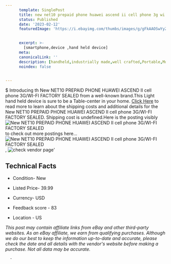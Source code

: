 ```yaml
---
      template: SinglePost
      title: new net10 prepaid phone huawei ascend ii cell phone 3g wi fi factory sealed
      status: Published
      date: '2023-02-12'
      featuredImage: 'https://i.ebayimg.com/thumbs/images/g/gFkAAOSwYyZjC5F6/s-l225.jpg'
       

      excerpt: >-
        [smartphone,device ,hand held device]
      meta:
      canonicalLink: ''
      description: [handheld,industrially made,well crafted,Portable,Mobile,Compact,Convenient,Lightweight,Maneuverable,Man-portable,Miniature,Carriable,Hand-held,Light,Holdable,Transportable,Mobile device,Pocket-sized,On-the-go,Wireless,Cordless,Compact size,Convenient size, smartphone,device ,hand held device]
      noindex: false
      

---
```

$
      Introducing th New NET10 PREPAID PHONE HUAWEI ASCEND II cell phone 3G/WI-FI FACTORY SEALED from a well-known brand.This Light hand held device is sure to be a Table-center in your home. [Click Here](https://www.ebay.com/itm/385086461476?hash=item59a8f11624%3Ag%3AgFkAAOSwYyZjC5F6&mkevt=1&mkcid=1&mkrid=711-53200-19255-0&campid=%253CePNCampaignId%253E&customid=%253CreferenceId%253E&toolid=10049) to read more to learn about the shipping costs and additional details for the New NET10 PREPAID PHONE HUAWEI ASCEND II cell phone 3G/WI-FI FACTORY SEALED. Shipping cost is undefined.Here is the posting visibly ![New NET10 PREPAID PHONE HUAWEI ASCEND II cell phone 3G/WI-FI FACTORY SEALED](https://i.ebayimg.com/thumbs/images/g/gFkAAOSwYyZjC5F6/s-l225.jpg) to check out more postings here... ![New NET10 PREPAID PHONE HUAWEI ASCEND II cell phone 3G/WI-FI FACTORY SEALED](https://i.ebayimg.com/images/g/gFkAAOSwYyZjC5F6/s-l1600.jpg), ![check vendor page](https://origin-galleryplus.ebayimg.com/ws/web/385086461476_2_0_1/225x225.jpg,https://origin-galleryplus.ebayimg.com/ws/web/385086461476_3_0_1/225x225.jpg,https://origin-galleryplus.ebayimg.com/ws/web/385086461476_4_0_1/225x225.jpg,https://origin-galleryplus.ebayimg.com/ws/web/385086461476_5_0_1/225x225.jpg,https://origin-galleryplus.ebayimg.com/ws/web/385086461476_6_0_1/225x225.jpg,https://origin-galleryplus.ebayimg.com/ws/web/385086461476_7_0_1/225x225.jpg,https://origin-galleryplus.ebayimg.com/ws/web/385086461476_8_0_1/225x225.jpg)'

      

 ## Technical Facts 



     
      

 - Condition- New 


      

 - Listed Price- 39.99 


      

 - Currency- USD 


      

 - Feedback score - 83 


      

 - Location - US 


      
      

 *_This post may contain affiliate links from eBay and other third-party websites. As an eBay affiliate, we earn from qualifying purchases. Although we do our best to keep the information up-to-date and accurate, please check the date and all details with the vendor's website before making a purchase. Not all data may be accurate._*




      -
